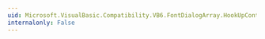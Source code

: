 ```yaml
---
uid: Microsoft.VisualBasic.Compatibility.VB6.FontDialogArray.HookUpControlEvents(System.Object)
internalonly: False
---
```

